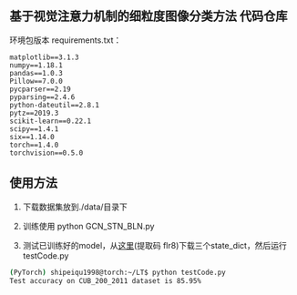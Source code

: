 ## 基于视觉注意力机制的细粒度图像分类方法 代码仓库
环境包版本 requirements.txt：
```
matplotlib==3.1.3
numpy==1.18.1
pandas==1.0.3
Pillow==7.0.0
pycparser==2.19
pyparsing==2.4.6
python-dateutil==2.8.1
pytz==2019.3
scikit-learn==0.22.1
scipy==1.4.1
six==1.14.0
torch==1.4.0
torchvision==0.5.0
```

## 使用方法
1. 下载数据集放到./data/目录下

2. 训练使用 python GCN_STN_BLN.py

3. 测试已训练好的model，从[这里](https://pan.baidu.com/s/1Ad3RWCpG30NC6u1ECoPIKg)(提取码 flr8)下载三个state_dict，然后运行testCode.py
```bash
(PyTorch) shipeiqu1998@torch:~/LT$ python testCode.py 
Test accuracy on CUB_200_2011 dataset is 85.95%
```
